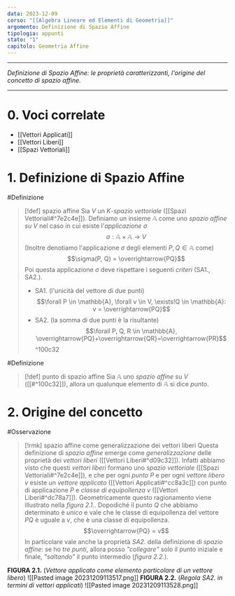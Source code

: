 ```yaml
---
data: 2023-12-09
corso: "[[Algebra Lineare ed Elementi di Geometria]]"
argomento: Definizione di Spazio Affine
tipologia: appunti
stato: "1"
capitolo: Geometria Affine
---
```

- - -
*Definizione di Spazio Affine: le proprietà caratterizzanti, l'origine del concetto di spazio affine.*
- - -
# 0. Voci correlate
- [[Vettori Applicati]]
- [[Vettori Liberi]]
- [[Spazi Vettoriali]]
# 1. Definizione di Spazio Affine
#Definizione 
> [!def] spazio affine
> Sia $V$ un $K$-*spazio vettoriale* ([[Spazi Vettoriali#^7e2c4e]]).
> Definiamo un insieme $\mathbb{A}$ come uno *spazio affine su* $V$ nel caso in cui esiste l'*applicazione* $\sigma$
>   $$\sigma: \mathbb{A} \times \mathbb{A} \longrightarrow V$$
> (Inoltre denotiamo l'applicazione $\sigma$ degli elementi $P, Q \in \mathbb{A}$ come)
> $$\sigma(P, Q) = \overrightarrow{PQ}$$
> Poi questa applicazione $\sigma$ deve rispettare i seguenti *criteri* (SA1., SA2.). 
> - SA1. (l'unicità del vettore di due punti)
>   $$\forall P \in \mathbb{A}, \forall v \in V, \exists!Q \in \mathbb{A}: v = \overrightarrow{PQ}$$
> - SA2. (la somma di due punti è la risultante)
>   $$\forall P, Q, R \in \mathbb{A}, \overrightarrow{PQ}+\overrightarrow{QR}=\overrightarrow{PR}$$
^100c32

#Definizione 
> [!def] punto di spazio affine
> Sia $\mathbb{A}$ uno *spazio affine* su $V$ ([[#^100c32]]), allora un qualunque elemento di $\mathbb{A}$ si dice *punto*.
> 

# 2. Origine del concetto
#Osservazione 
> [!rmk] spazio affine come generalizzazione dei vettori liberi
> Questa definizione di *spazio affine* emerge come *generalizzazione* delle proprietà dei *vettori liberi* ([[Vettori Liberi#^d09c32]]).
> Infatti abbiamo visto che questi *vettori liberi* formano uno *spazio vettoriale* ([[Spazi Vettoriali#^7e2c4e]]), e che per ogni *punto* $P$ e per ogni *vettore libero* $v$ esiste un *vettore applicato* ([[Vettori Applicati#^cc8a3c]]) con punto di applicazione $P$ e *classe di equipollenza* $v$ ([[Vettori Liberi#^dc78a7]]). Geometricamente questo ragionamento viene illustrato nella *figura 2.1.*.
> Dopodiché il punto $Q$ che abbiamo determinato è *unico* e vale che le classe di equipollenza del vettore $PQ$ è uguale a $v$, che è una classe di equipollenza.
> $$\overrightarrow{PQ} = v$$
> In particolare vale anche la proprietà *SA2.* della definizione di *spazio affine*: se ho *tre punti*, allora posso *"collegare"* solo il punto iniziale e finale, *"saltando"* il punto intermedio (*figura 2.2.*).

**FIGURA 2.1.** (*Vettore applicato come elemento particolare di un vettore libero*)
![[Pasted image 20231209113517.png]]
**FIGURA 2.2.** (*Regola SA2. in termini di vettori applicati*)
![[Pasted image 20231209113528.png]]
